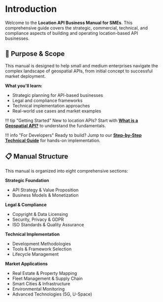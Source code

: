 # Introduction

Welcome to the **Location API Business Manual for SMEs**. This comprehensive guide covers the strategic, commercial, technical, and compliance aspects of building and operating location-based API businesses.

<div class="brand-section">

## 🎯 **Purpose & Scope**

This manual is designed to help small and medium enterprises navigate the complex landscape of geospatial APIs, from initial concept to successful market deployment.

**What you'll learn:**
- Strategic planning for API-based businesses
- Legal and compliance frameworks
- Technical implementation approaches
- Real-world use cases and market examples

</div>

!!! tip "Getting Started"
    New to location APIs? Start with [**What is a Geospatial API?**](strategy/what-is-api.md) to understand the fundamentals.

!!! info "For Developers"
    Ready to build? Jump to our [**Step-by-Step Technical Guide**](build/step-by-step.md) for hands-on implementation.

## 📋 **Manual Structure**

This manual is organized into eight comprehensive sections:

**Strategic Foundation**
- API Strategy & Value Proposition
- Business Models & Monetization

**Legal & Compliance**
- Copyright & Data Licensing
- Security, Privacy & GDPR
- ISO Standards & Quality Assurance

**Technical Implementation**
- Development Methodologies
- Tools & Framework Selection
- Lifecycle Management

**Market Applications**
- Real Estate & Property Mapping
- Fleet Management & Supply Chain
- Smart Cities & Infrastructure
- Environmental Monitoring
- Advanced Technologies (5G, U-Space)
